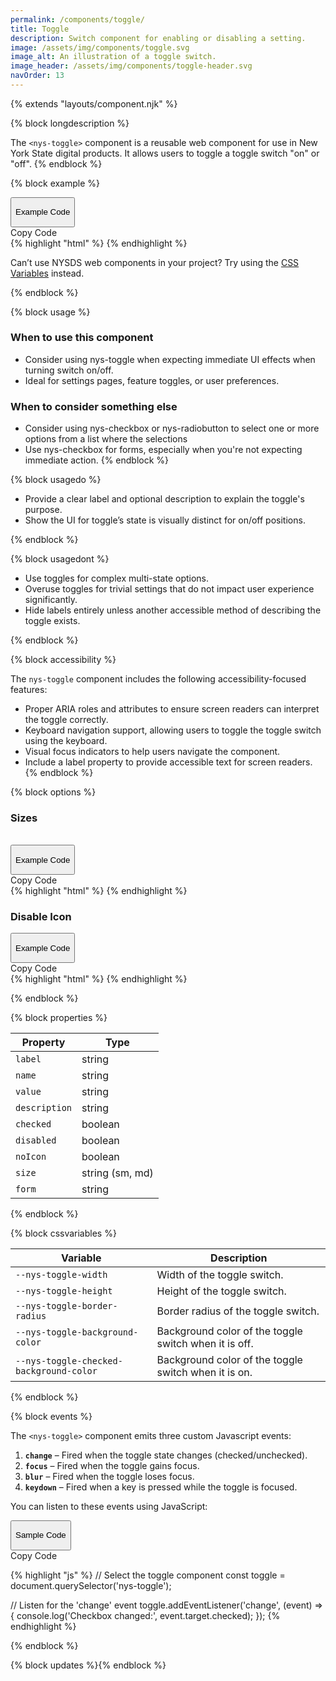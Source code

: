 ```yaml
---
permalink: /components/toggle/
title: Toggle
description: Switch component for enabling or disabling a setting.
image: /assets/img/components/toggle.svg
image_alt: An illustration of a toggle switch.
image_header: /assets/img/components/toggle-header.svg
navOrder: 13
---
```


{% extends "layouts/component.njk" %}

{% block longdescription %}

  The <code class="language-js">&lt;nys-toggle&gt;</code> component is a reusable web component for use in New York State digital products. It allows users to toggle a toggle switch "on" or "off".
{% endblock %}

{% block example %}
<div class="code-preview-container">
  <div class="code-preview__preview">
    <nys-toggle 
      label="Dark Mode"
      description="Enable dark mode for a more comfortable viewing experience."
      name="toggle-switch"
      value="access">
    </nys-toggle>
  </div>

  <div class="code-preview__source">
    <div class="code-preview__buttons">
      <button class="code-preview__dropdown" onClick="showSourceCode(this)">
        <nys-icon class="code-preview__dropdown-icon" name="chevron_right" size="xl"></nys-icon>
        <p>Example Code</p>
      </button>
      <nys-button class="copy-btn" prefixIcon="publish" label="Copy" variant="ghost" size="xl" onClick="copyCode(this)"></nys-button>
      <div class="copy-tooltip">Copy Code</div>
    </div>
    <div class="code-preview__code-container">
      <div class="code-preview__code-block">
        {% highlight "html" %}
<nys-toggle 
  label="Dark Mode"
  description="Enable dark mode for a more comfortable viewing experience."
  name="toggle-switch"
  value="access">
</nys-toggle>
        {% endhighlight %}
      </div>
    </div>
    <div class="code-preview__code-tip">
      <p>Can’t use NYSDS web components in your project? Try using the <span><a href="https://designsystem.ny.gov/foundations/tokens/">CSS Variables</a></span> instead.</p>
    </div>    
  </div>
</div>
{% endblock %}


{% block usage %}

### When to use this component
  - Consider using nys-toggle when expecting immediate UI effects when turning switch on/off.
  - Ideal for settings pages, feature toggles, or user preferences.
### When to consider something else
  - Consider using nys-checkbox or nys-radiobutton to select one or more options from a list where the selections
  - Use nys-checkbox for forms, especially when you're not expecting immediate action.
{% endblock %}

{% block usagedo %}

  - Provide a clear label and optional description to explain the toggle's purpose.
  - Show the UI for toggle’s state is visually distinct for on/off positions.

{% endblock %}

{% block usagedont %}

  - Use toggles for complex multi-state options.
  - Overuse toggles for trivial settings that do not impact user experience significantly.
  - Hide labels entirely unless another accessible method of describing the toggle exists.

{% endblock %}

{% block accessibility %}

The <code class="language-js">nys-toggle</code> component includes the following accessibility-focused features:

  - Proper ARIA roles and attributes to ensure screen readers can interpret the toggle correctly.
  - Keyboard navigation support, allowing users to toggle the toggle switch using the keyboard.
  - Visual focus indicators to help users navigate the component.
  - Include a label property to provide accessible text for screen readers.
{% endblock %}

{% block options %}

### Sizes
<div class="code-preview-container">
  <div class="code-preview__preview">
    <nys-toggle label='Small (size="sm")' name="toggle-switch" value="access" size="sm"></nys-toggle>
    </br>
    <nys-toggle label='Medium (size="md")' name="toggle-switch" value="access" size="md"></nys-toggle>
  </div>

  <div class="code-preview__source">
    <div class="code-preview__buttons">
      <button class="code-preview__dropdown" onClick="showSourceCode(this)">
        <nys-icon class="code-preview__dropdown-icon" name="chevron_right" size="xl"></nys-icon>
        <p>Example Code</p>
      </button>
      <nys-button class="copy-btn" prefixIcon="publish" label="Copy" variant="ghost" size="xl" onClick="copyCode(this)"></nys-button>
      <div class="copy-tooltip">Copy Code</div>
    </div>
    <div class="code-preview__code-container">
      <div class="code-preview__code-block">
        {% highlight "html" %}
<nys-toggle size="sm" label='Small (size="sm")' name="toggle-switch" value="access"></nys-toggle>
<nys-toggle size="md" label='Medium (size="md")' name="toggle-switch" value="access"></nys-toggle>
        {% endhighlight %}
      </div>
    </div>
  </div>
</div>


### Disable Icon
<div class="code-preview-container">
  <div class="code-preview__preview">
    <nys-toggle label="No Icon on the toggle" name="toggle-switch" value="access" noIcon></nys-toggle>
  </div>

  <div class="code-preview__source">
    <div class="code-preview__buttons">
      <button class="code-preview__dropdown" onClick="showSourceCode(this)">
        <nys-icon class="code-preview__dropdown-icon" name="chevron_right" size="xl"></nys-icon>
        <p>Example Code</p>
      </button>
      <nys-button class="copy-btn" prefixIcon="publish" label="Copy" variant="ghost" size="xl" onClick="copyCode(this)"></nys-button>
      <div class="copy-tooltip">Copy Code</div>
    </div>
    <div class="code-preview__code-container">
      <div class="code-preview__code-block">
        {% highlight "html" %}
<nys-toggle noIcon label="No Icon on the toggle" name="toggle-switch" value="access"></nys-toggle>
        {% endhighlight %}
      </div>
    </div>
  </div>
</div>

{% endblock %}

{% block properties %}

<table>
  <thead>
    <tr>
      <th>Property</th>
      <th>Type</th>
    </tr>
  </thead>
  <tbody>
    <tr>
      <td><code>label</code></td>
      <td>string</td>
    </tr>
    <tr>
      <td><code>name</code></td>
      <td>string</td>
    </tr>
    <tr>
      <td><code>value</code></td>
      <td>string</td>
    </tr>
    <tr>
      <td><code>description</code></td>
      <td>string</td>
    </tr>
    <tr>
      <td><code>checked</code></td>
      <td>boolean</td>
    </tr>
    <tr>
      <td><code>disabled</code></td>
      <td>boolean</td>
    </tr>
    <tr>
      <td><code>noIcon</code></td>
      <td>boolean</td>
    </tr>
    <tr>
      <td><code>size</code></td>
      <td>string (sm, md)</td>
    </tr>
    <tr>
      <td><code>form</code></td>
      <td>string</td>
    </tr>

  </tbody>

  </table>

{% endblock %}

{% block cssvariables %}

<table>
  <thead>
    <tr>
      <th>Variable</th>
      <th>Description</th>
    </tr>
  </thead>
  <tbody>
    <tr>
      <td><code>--nys-toggle-width</code></td>
      <td>Width of the toggle switch.</td>
    </tr>
    <tr>
      <td><code>--nys-toggle-height</code></td>
      <td>Height of the toggle switch.</td>
    </tr>
    <tr>
      <td><code>--nys-toggle-border-radius</code></td>
      <td>Border radius of the toggle switch.</td>
    </tr>
    <tr>
      <td><code>--nys-toggle-background-color</code></td>
      <td>Background color of the toggle switch when it is off.</td>
    </tr>
    <tr>
      <td><code>--nys-toggle-checked-background-color</code></td>
      <td>Background color of the toggle switch when it is on.</td>
    </tr>
  </tbody>
  </table>

{% endblock %}

{% block events %}
<p>The <code class="language-js">&lt;nys-toggle&gt;</code> component emits three custom Javascript events:</p>
<ol>
<li><strong><code>change</code></strong> – Fired when the toggle state changes (checked/unchecked).</li>
<li><strong><code>focus</code></strong> – Fired when the toggle gains focus.</li>
<li><strong><code>blur</code></strong> – Fired when the toggle loses focus.</li>
<li><strong><code>keydown</code></strong> – Fired when a key is pressed while the toggle is focused.</li>
</ol>

You can listen to these events using JavaScript:
<div class="code-preview-container">
  <div class="code-preview__source">
    <div class="code-preview__buttons">
      <button class="code-preview__dropdown" onClick="showSourceCode(this)">
        <nys-icon class="code-preview__dropdown-icon" name="chevron_down" size="xl"></nys-icon>
        <p>Sample Code</p>
      </button>
      <nys-button class="copy-btn" prefixIcon="publish" label="Copy" variant="ghost" size="xl" onClick="copyCode(this)"></nys-button>
      <div class="copy-tooltip">Copy Code</div>
    </div>
    <div class="code-preview__code-container open">
      <div class="code-preview__code-block">

{% highlight "js" %}
// Select the toggle component
  const toggle = document.querySelector('nys-toggle');
      
// Listen for the 'change' event
toggle.addEventListener('change', (event) => {
  console.log('Checkbox changed:', event.target.checked);
});
{% endhighlight %}
      
  </div>
    </div>
  </div>
</div>

{% endblock %}

{% block updates %}{% endblock %}